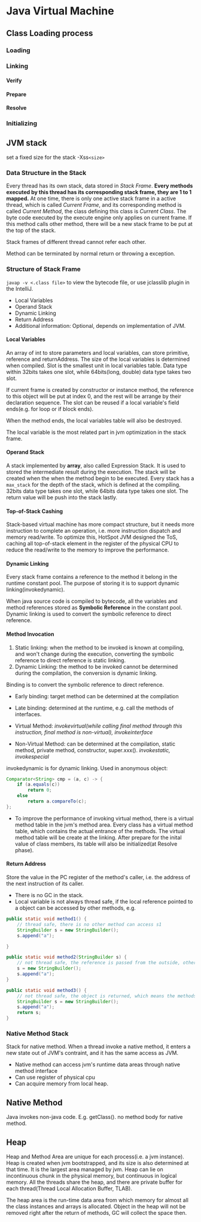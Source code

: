 # Java Virtual Machine

## Class Loading process

### Loading

### Linking

#### Verify

#### Prepare

#### Resolve

### Initializing

## JVM stack
set a fixed size for the stack -Xss`<size>`

### Data Structure in the Stack
Every thread has its own stack, data stored in *Stack Frame*. **Every methods executed by this thread has its corresponding stack frame, they are 1 to 1 mapped.** At one time, there is only one active stack frame in a active thread, which is called *Current Frame*, and its corresponding method is called *Current Method*, the class defining this class is *Current Class*. The byte code executed by the execute engine only applies on current frame. If this method calls other method, there will be a new stack frame to be put at the top of the stack.

Stack frames of different thread cannot refer each other.

Method can be terminated by normal return or throwing a exception.

### Structure of Stack Frame

`javap -v <.class file>` to view the bytecode file, or use jclasslib plugin in the IntelliJ.

* Local Variables
* Operand Stack
* Dynamic Linking
* Return Address
* Additional information: Optional, depends on implementation of JVM. 

#### Local Variables
An array of int to store parameters and local variables, can store primitive, reference and returnAddress. The size of the local variables is determined when compiled. Slot is the smallest unit in local variables table. Data type within 32bits takes one slot, while 64bits(long, double) data type takes two slot.

If current frame is created by constructor or instance method, the reference to this object will be put at index 0, and the rest will be arrange by their declaration sequence. The slot can be reused if a local variable's field ends(e.g. for loop or if block ends).

When the method ends, the local variables table will also be destroyed.

The local variable is the most related part in jvm optimization in the stack frame.

#### Operand Stack
A stack implemented by **array**, also called Expression Stack. It is used to stored the intermediate result during the execution. The stack will be created when the when the method begin to be executed. Every stack has a `max_stack` for the depth of the stack, which is defined at the compiling. 32bits data type takes one slot, while 64bits data type takes one slot. The return value will be push into the stack lastly.

#### Top-of-Stack Cashing
Stack-based virtual machine has more compact structure, but it needs more instruction to complete an operation, i.e. more instruction dispatch and memory read/write. To optimize this, HotSpot JVM designed the ToS, caching all top-of-stack element in the register of the physical CPU to reduce the read/write to the memory to improve the performance.

#### Dynamic Linking
Every stack frame contains a reference to the method it belong in the runtime constant pool. The purpose of storing it is to support dynamic linking(invokedynamic).

When java source code is compiled to bytecode, all the variables and method references stored as **Symbolic Reference** in the constant pool. Dynamic linking is used to convert the symbolic reference to direct reference.

#### Method Invocation
1. Static linking: when the method to be invoked is known at compiling, and won't change during the execution, converting the symbolic reference to direct reference is static linking.
2. Dynamic Linking: the method to be invoked cannot be determined during the compilation, the conversion is dynamic linking. 


Binding is to convert the symbolic reference to direct reference.
* Early binding: target method can be determined at the compilation
* Late binding: determined at the runtime, e.g. call the methods of interfaces.

* Virtual Method: *invokevirtual(while calling final method through this instruction, final method is non-virtual), invokeinterface*
* Non-Virtual Method: can be determined at the compilation, static method, private method, constructor, super.xxx(). *invokestatic, invokespecial*

invokedynamic is for dynamic linking. Used in anonymous object:
```java
Comparator<String> cmp = (a, c) -> {
    if (a.equals(c))
        return 0;
    else
        return a.compareTo(c);
};
```

* To improve the performance of invoking virtual method, there is a virtual method table in the jvm's method area. Every class has a virtual method table, which contains the actual entrance of the methods. The virtual method table will be create at the linking. After prepare for the inital value of class members, its table will also be initialized(at Resolve phase).

#### Return Address
Store the value in the PC register of the method's caller, i.e. the address of the next instruction of its caller. 

* There is no GC in the stack.
* Local variable is not always thread safe, if the local reference pointed to a object can be accessed by other methods, e.g.
```java
public static void method1() {
    // thread safe, there is no other method can access s1
    StringBuilder s = new StringBuilder();
    s.append("a");

}

public static void method2(StringBuilder s) {
    // not thread safe, the reference is passed from the outside, other methods can access the object
    s = new StringBuilder();
    s.append("a");
}

public static void method3() {
    // not thread safe, the object is returned, which means the methods from outside can modified it.
    StringBuilder s = new StringBuilder();
    s.append("a");
    return s;
}
```

### Native Method Stack
Stack for native method. When a thread invoke a native method, it enters a new state out of JVM's contraint, and it has the same access as JVM.
* Native method can access jvm's runtime data areas through native method interface
* Can use register of physical cpu
* Can acquire memory from local heap.

## Native Method
Java invokes non-java code. E.g. getClass(). no method body for native method.

## Heap
Heap and Method Area are unique for each process(i.e. a jvm instance). Heap is created when jvm bootstrapped, and its size is also determined at that time. It is the largest area managed by jvm. Heap can lie on incontinuous chunk in the physical memory, but continuous in logical memory. All the threads share the heap, and there are private buffer for each thread(Thread Local Allocation Buffer, TLAB).

The heap area is the run-time data area from which memory for almost all the class instances and arrays is allocated. Object in the heap will not be removed right after the return of methods, GC will collect the space then.



